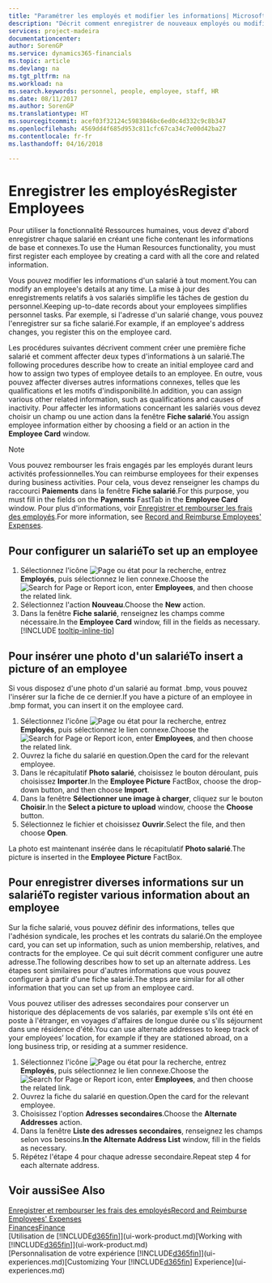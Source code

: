 ```yaml
---
title: "Paramétrer les employés et modifier les informations| Microsoft Docs"
description: "Décrit comment enregistrer de nouveaux employés ou modifier les informations concernant ceux existants."
services: project-madeira
documentationcenter: 
author: SorenGP
ms.service: dynamics365-financials
ms.topic: article
ms.devlang: na
ms.tgt_pltfrm: na
ms.workload: na
ms.search.keywords: personnel, people, employee, staff, HR
ms.date: 08/11/2017
ms.author: SorenGP
ms.translationtype: HT
ms.sourcegitcommit: acef03f32124c5983846bc6ed0c4d332c9c8b347
ms.openlocfilehash: 4569dd4f685d953c811cfc67ca34c7e00d42ba27
ms.contentlocale: fr-fr
ms.lasthandoff: 04/16/2018

---
```

# <a name="register-employees"></a><span data-ttu-id="f1958-103">Enregistrer les employés</span><span class="sxs-lookup"><span data-stu-id="f1958-103">Register Employees</span></span>
<span data-ttu-id="f1958-104">Pour utiliser la fonctionnalité Ressources humaines, vous devez d'abord enregistrer chaque salarié en créant une fiche contenant les informations de base et connexes.</span><span class="sxs-lookup"><span data-stu-id="f1958-104">To use the Human Resources functionality, you must first register each employee by creating a card with all the core and related information.</span></span>

<span data-ttu-id="f1958-105">Vous pouvez modifier les informations d'un salarié à tout moment.</span><span class="sxs-lookup"><span data-stu-id="f1958-105">You can modify an employee's details at any time.</span></span> <span data-ttu-id="f1958-106">La mise à jour des enregistrements relatifs à vos salariés simplifie les tâches de gestion du personnel.</span><span class="sxs-lookup"><span data-stu-id="f1958-106">Keeping up-to-date records about your employees simplifies personnel tasks.</span></span> <span data-ttu-id="f1958-107">Par exemple, si l'adresse d'un salarié change, vous pouvez l'enregistrer sur sa fiche salarié.</span><span class="sxs-lookup"><span data-stu-id="f1958-107">For example, if an employee's address changes, you register this on the employee card.</span></span>

<span data-ttu-id="f1958-108">Les procédures suivantes décrivent comment créer une première fiche salarié et comment affecter deux types d'informations à un salarié.</span><span class="sxs-lookup"><span data-stu-id="f1958-108">The following procedures describe how to create an initial employee card and how to assign two types of employee details to an employee.</span></span> <span data-ttu-id="f1958-109">En outre, vous pouvez affecter diverses autres informations connexes, telles que les qualifications et les motifs d'indisponibilité.</span><span class="sxs-lookup"><span data-stu-id="f1958-109">In addition, you can assign various other related information, such as qualifications and causes of inactivity.</span></span> <span data-ttu-id="f1958-110">Pour affecter les informations concernant les salariés vous devez choisir un champ ou une action dans la fenêtre **Fiche salarié**.</span><span class="sxs-lookup"><span data-stu-id="f1958-110">You assign employee information either by choosing a field or an action in the **Employee Card** window.</span></span>

> [!NOTE]  
> <span data-ttu-id="f1958-111">Vous pouvez rembourser les frais engagés par les employés durant leurs activités professionnelles.</span><span class="sxs-lookup"><span data-stu-id="f1958-111">You can reimburse employees for their expenses during business activities.</span></span> <span data-ttu-id="f1958-112">Pour cela, vous devez renseigner les champs du raccourci **Paiements** dans la fenêtre **Fiche salarié**.</span><span class="sxs-lookup"><span data-stu-id="f1958-112">For this purpose, you must fill in the fields on the **Payments** FastTab in the **Employee Card** window.</span></span> <span data-ttu-id="f1958-113">Pour plus d'informations, voir [Enregistrer et rembourser les frais des employés](finance-how-record-reimburse-employee-expenses.md).</span><span class="sxs-lookup"><span data-stu-id="f1958-113">For more information, see [Record and Reimburse Employees' Expenses](finance-how-record-reimburse-employee-expenses.md).</span></span>

## <a name="to-set-up-an-employee"></a><span data-ttu-id="f1958-114">Pour configurer un salarié</span><span class="sxs-lookup"><span data-stu-id="f1958-114">To set up an employee</span></span>
1. <span data-ttu-id="f1958-115">Sélectionnez l'icône ![Page ou état pour la recherche](media/ui-search/search_small.png "icône Page ou état pour la recherche"), entrez **Employés**, puis sélectionnez le lien connexe.</span><span class="sxs-lookup"><span data-stu-id="f1958-115">Choose the ![Search for Page or Report](media/ui-search/search_small.png "Search for Page or Report icon") icon, enter **Employees**, and then choose the related link.</span></span>
2. <span data-ttu-id="f1958-116">Sélectionnez l'action **Nouveau**.</span><span class="sxs-lookup"><span data-stu-id="f1958-116">Choose the **New** action.</span></span>
3. <span data-ttu-id="f1958-117">Dans la fenêtre **Fiche salarié**, renseignez les champs comme nécessaire.</span><span class="sxs-lookup"><span data-stu-id="f1958-117">In the **Employee Card** window, fill in the fields as necessary.</span></span> [!INCLUDE [tooltip-inline-tip](includes/tooltip-inline-tip_md.md)]

## <a name="to-insert-a-picture-of-an-employee"></a><span data-ttu-id="f1958-118">Pour insérer une photo d'un salarié</span><span class="sxs-lookup"><span data-stu-id="f1958-118">To insert a picture of an employee</span></span>
<span data-ttu-id="f1958-119">Si vous disposez d'une photo d'un salarié au format .bmp, vous pouvez l'insérer sur la fiche de ce dernier.</span><span class="sxs-lookup"><span data-stu-id="f1958-119">If you have a picture of an employee in .bmp format, you can insert it on the employee card.</span></span>

1. <span data-ttu-id="f1958-120">Sélectionnez l'icône ![Page ou état pour la recherche](media/ui-search/search_small.png "icône Page ou état pour la recherche"), entrez **Employés**, puis sélectionnez le lien connexe.</span><span class="sxs-lookup"><span data-stu-id="f1958-120">Choose the ![Search for Page or Report](media/ui-search/search_small.png "Search for Page or Report icon") icon, enter **Employees**, and then choose the related link.</span></span>
2. <span data-ttu-id="f1958-121">Ouvrez la fiche du salarié en question.</span><span class="sxs-lookup"><span data-stu-id="f1958-121">Open the card for the relevant employee.</span></span>
3. <span data-ttu-id="f1958-122">Dans le récapitulatif **Photo salarié**, choisissez le bouton déroulant, puis choisissez **Importer**.</span><span class="sxs-lookup"><span data-stu-id="f1958-122">In the **Employee Picture** FactBox, choose the drop-down button, and then choose **Import**.</span></span>
4. <span data-ttu-id="f1958-123">Dans la fenêtre **Sélectionner une image à charger**, cliquez sur le bouton **Choisir**.</span><span class="sxs-lookup"><span data-stu-id="f1958-123">In the **Select a picture to upload** window, choose the **Choose** button.</span></span>
5. <span data-ttu-id="f1958-124">Sélectionnez le fichier et choisissez **Ouvrir**.</span><span class="sxs-lookup"><span data-stu-id="f1958-124">Select the file, and then choose **Open**.</span></span>

<span data-ttu-id="f1958-125">La photo est maintenant insérée dans le récapitulatif **Photo salarié**.</span><span class="sxs-lookup"><span data-stu-id="f1958-125">The picture is inserted in the **Employee Picture** FactBox.</span></span>

## <a name="to-register-various-information-about-an-employee"></a><span data-ttu-id="f1958-126">Pour enregistrer diverses informations sur un salarié</span><span class="sxs-lookup"><span data-stu-id="f1958-126">To register various information about an employee</span></span>
<span data-ttu-id="f1958-127">Sur la fiche salarié, vous pouvez définir des informations, telles que l'adhésion syndicale, les proches et les contrats du salarié.</span><span class="sxs-lookup"><span data-stu-id="f1958-127">On the employee card, you can set up information, such as union membership, relatives, and contracts for the employee.</span></span> <span data-ttu-id="f1958-128">Ce qui suit décrit comment configurer une autre adresse.</span><span class="sxs-lookup"><span data-stu-id="f1958-128">The following describes how to set up an alternate address.</span></span> <span data-ttu-id="f1958-129">Les étapes sont similaires pour d'autres informations que vous pouvez configurer à partir d'une fiche salarié.</span><span class="sxs-lookup"><span data-stu-id="f1958-129">The steps are similar for all other information that you can set up from an employee card.</span></span>

<span data-ttu-id="f1958-130">Vous pouvez utiliser des adresses secondaires pour conserver un historique des déplacements de vos salariés, par exemple s'ils ont été en poste à l'étranger, en voyages d'affaires de longue durée ou s'ils séjournent dans une résidence d'été.</span><span class="sxs-lookup"><span data-stu-id="f1958-130">You can use alternate addresses to keep track of your employees’ location, for example if they are stationed abroad, on a long business trip, or residing at a summer residence.</span></span>

1. <span data-ttu-id="f1958-131">Sélectionnez l'icône ![Page ou état pour la recherche](media/ui-search/search_small.png "icône Page ou état pour la recherche"), entrez **Employés**, puis sélectionnez le lien connexe.</span><span class="sxs-lookup"><span data-stu-id="f1958-131">Choose the ![Search for Page or Report](media/ui-search/search_small.png "Search for Page or Report icon") icon, enter **Employees**, and then choose the related link.</span></span>
2. <span data-ttu-id="f1958-132">Ouvrez la fiche du salarié en question.</span><span class="sxs-lookup"><span data-stu-id="f1958-132">Open the card for the relevant employee.</span></span>
3. <span data-ttu-id="f1958-133">Choisissez l'option **Adresses secondaires**.</span><span class="sxs-lookup"><span data-stu-id="f1958-133">Choose the **Alternate Addresses** action.</span></span>
4. <span data-ttu-id="f1958-134">Dans la fenêtre **Liste des adresses secondaires**, renseignez les champs selon vos besoins.</span><span class="sxs-lookup"><span data-stu-id="f1958-134">**In the Alternate Address List** window, fill in the fields as necessary.</span></span>
5. <span data-ttu-id="f1958-135">Répétez l'étape 4 pour chaque adresse secondaire.</span><span class="sxs-lookup"><span data-stu-id="f1958-135">Repeat step 4 for each alternate address.</span></span>

## <a name="see-also"></a><span data-ttu-id="f1958-136">Voir aussi</span><span class="sxs-lookup"><span data-stu-id="f1958-136">See Also</span></span>
[<span data-ttu-id="f1958-137">Enregistrer et rembourser les frais des employés</span><span class="sxs-lookup"><span data-stu-id="f1958-137">Record and Reimburse Employees' Expenses</span></span>](finance-how-record-reimburse-employee-expenses.md)  
[<span data-ttu-id="f1958-138">Finances</span><span class="sxs-lookup"><span data-stu-id="f1958-138">Finance</span></span>](finance.md)  
<span data-ttu-id="f1958-139">[Utilisation de [!INCLUDE[d365fin](includes/d365fin_md.md)]](ui-work-product.md)</span><span class="sxs-lookup"><span data-stu-id="f1958-139">[Working with [!INCLUDE[d365fin](includes/d365fin_md.md)]](ui-work-product.md)</span></span>  
<span data-ttu-id="f1958-140">[Personnalisation de votre expérience [!INCLUDE[d365fin](includes/d365fin_md.md)]](ui-experiences.md)</span><span class="sxs-lookup"><span data-stu-id="f1958-140">[Customizing Your [!INCLUDE[d365fin](includes/d365fin_md.md)] Experience](ui-experiences.md)</span></span>

